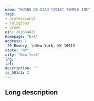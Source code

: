```yaml
---
name: "HUANG DA XIAN TAOIST TEMPLE INC"
tags:
- professional
- religious
- greek
ein: 261644437
homepage: "N/A"
address: |
 20 Bowery, \nNew York, NY 10013
state: "NY"
city: "New York"
lng: 
lat: 
description: ""
is_501c3: X
---
```


## Long description


